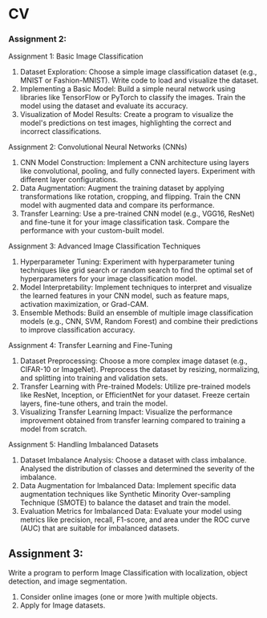 # CV

### Assignment 2:

Assignment 1: Basic Image Classification
1. Dataset Exploration: Choose a simple image classification dataset (e.g., MNIST or Fashion-MNIST).
Write code to load and visualize the dataset.
2. Implementing a Basic Model: Build a simple neural network using libraries like TensorFlow or
PyTorch to classify the images. Train the model using the dataset and evaluate its accuracy.
3. Visualization of Model Results: Create a program to visualize the model&#39;s predictions on test images,
highlighting the correct and incorrect classifications.

Assignment 2: Convolutional Neural Networks (CNNs)
1. CNN Model Construction: Implement a CNN architecture using layers like convolutional, pooling,
and fully connected layers. Experiment with different layer configurations.
2. Data Augmentation: Augment the training dataset by applying transformations like rotation,
cropping, and flipping. Train the CNN model with augmented data and compare its performance.
3. Transfer Learning: Use a pre-trained CNN model (e.g., VGG16, ResNet) and fine-tune it for your
image classification task. Compare the performance with your custom-built model.

Assignment 3: Advanced Image Classification Techniques
1. Hyperparameter Tuning: Experiment with hyperparameter tuning techniques like grid search or
random search to find the optimal set of hyperparameters for your image classification model.
2. Model Interpretability: Implement techniques to interpret and visualize the learned features in your
CNN model, such as feature maps, activation maximization, or Grad-CAM.
3. Ensemble Methods: Build an ensemble of multiple image classification models (e.g., CNN, SVM,
Random Forest) and combine their predictions to improve classification accuracy.

Assignment 4: Transfer Learning and Fine-Tuning
1. Dataset Preprocessing: Choose a more complex image dataset (e.g., CIFAR-10 or ImageNet).
Preprocess the dataset by resizing, normalizing, and splitting into training and validation sets.
2. Transfer Learning with Pre-trained Models: Utilize pre-trained models like ResNet, Inception, or
EfficientNet for your dataset. Freeze certain layers, fine-tune others, and train the model.
3. Visualizing Transfer Learning Impact: Visualize the performance improvement obtained from transfer
learning compared to training a model from scratch.

Assignment 5: Handling Imbalanced Datasets
1. Dataset Imbalance Analysis: Choose a dataset with class imbalance. Analysed the distribution of
classes and determined the severity of the imbalance.
2. Data Augmentation for Imbalanced Data: Implement specific data augmentation techniques like
Synthetic Minority Over-sampling Technique (SMOTE) to balance the dataset and train the model.
3. Evaluation Metrics for Imbalanced Data: Evaluate your model using metrics like precision, recall,
F1-score, and area under the ROC curve (AUC) that are suitable for imbalanced datasets.


## Assignment 3:
Write a program to perform Image Classification with localization, object
detection, and image segmentation.
1. Consider online images (one or more )with multiple objects.
2.  Apply for Image datasets.
